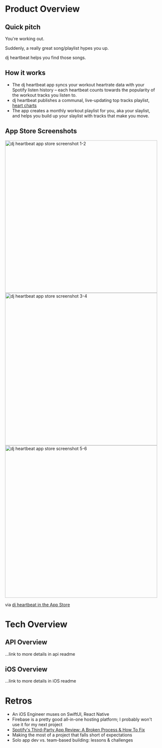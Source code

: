 
# Product Overview

## Quick pitch
You're working out. 

Suddenly, a really great song/playlist hypes you up. 

dj heartbeat helps you find those songs. 

## How it works
- The dj heartbeat app syncs your workout heartrate data with your Spotify listen history – each heartbeat counts towards the popularity of the workout tracks you listen to.
- dj heartbeat publishes a communal, live-updating top tracks playlist, [heart charts](https://open.spotify.com/playlist/5qKGiWdS6R15dnffIt95Z4?si=096b71388f3946f8)
- The app creates a monthly workout playlist for you, aka your slaylist, and helps you build up your slaylist with tracks that make you move.

## App Store Screenshots

<img width="500" alt="dj heartbeat app store screenshot 1-2" src="https://github.com/Liampronan/dj-heartbeat/assets/4316904/51885365-2f40-42b3-88bd-8ea43b782406">
<br>
<img width="500" alt="dj heartbeat app store screenshot 3-4" src="https://github.com/Liampronan/dj-heartbeat/assets/4316904/ce853557-a94f-42d9-b4a8-67e3d4cf6e82">
<br>
<img width="500" alt="dj heartbeat app store screenshot 5-6" src="https://github.com/Liampronan/dj-heartbeat/assets/4316904/92ff1d06-b813-4aa9-882c-9dc242b95fe6">

via [dj heartbeat in the App Store](https://apps.apple.com/us/app/dj-heartbeat/id6477322465)

# Tech Overview
## API Overview
...link to more details in api readme

## iOS Overview
...link to more details in iOS readme

# Retros
- An iOS Engineer muses on SwiftUI, React Native
- Firebase is a pretty good all-in-one hosting platform; I probably won't use it for my next project
- [Spotify's Third-Party App Review: A Broken Process & How To Fix](https://liampronan.notion.site/Spotify-s-Third-Party-App-Review-A-Broken-Process-How-To-Fix-531bd9c64a094086bba4284d824ca51e?pvs=4)
- Making the most of a project that falls short of expectations
- Solo app dev vs. team-based building: lessons & challenges
